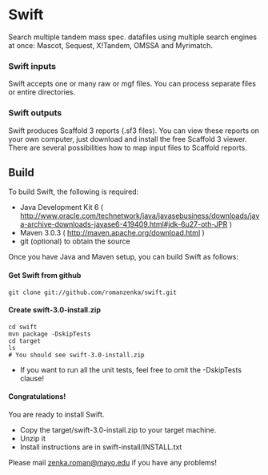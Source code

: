 Swift
=====

Search multiple tandem mass spec. datafiles using multiple search engines at once: Mascot, Sequest, X!Tandem, OMSSA and Myrimatch.

### Swift inputs

Swift accepts one or many raw or mgf files. You can process separate files or entire directories.

### Swift outputs

Swift produces Scaffold 3 reports (.sf3 files). You can view these reports on your own computer, just download and install the free Scaffold 3 viewer. There are several possibilities how to map input files to Scaffold reports. 

Build
-----

To build Swift, the following is required:

* Java Development Kit 6 ( http://www.oracle.com/technetwork/java/javasebusiness/downloads/java-archive-downloads-javase6-419409.html#jdk-6u27-oth-JPR )
* Maven 3.0.3 ( http://maven.apache.org/download.html )
* git (optional) to obtain the source

Once you have Java and Maven setup, you can build Swift as follows:

#### Get Swift from github

	git clone git://github.com/romanzenka/swift.git

#### Create swift-3.0-install.zip

	cd swift
	mvn package -DskipTests
	cd target
	ls
	# You should see swift-3.0-install.zip

* If you want to run all the unit tests, feel free to omit the -DskipTests clause!


#### Congratulations!

You are ready to install Swift.

* Copy the target/swift-3.0-install.zip to your target machine.
* Unzip it
* Install instructions are in
	swift-install/INSTALL.txt

Please mail zenka.roman@mayo.edu if you have any problems!